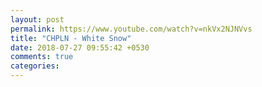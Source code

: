 ```yaml
---
layout: post
permalink: https://www.youtube.com/watch?v=nkVx2NJNVvs
title: "CHPLN - White Snow"
date: 2018-07-27 09:55:42 +0530
comments: true
categories: 
---
```

